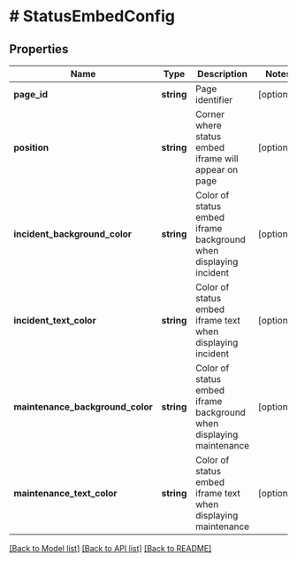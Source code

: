 # # StatusEmbedConfig

## Properties

Name | Type | Description | Notes
------------ | ------------- | ------------- | -------------
**page_id** | **string** | Page identifier | [optional]
**position** | **string** | Corner where status embed iframe will appear on page | [optional]
**incident_background_color** | **string** | Color of status embed iframe background when displaying incident | [optional]
**incident_text_color** | **string** | Color of status embed iframe text when displaying incident | [optional]
**maintenance_background_color** | **string** | Color of status embed iframe background when displaying maintenance | [optional]
**maintenance_text_color** | **string** | Color of status embed iframe text when displaying maintenance | [optional]

[[Back to Model list]](../../README.md#models) [[Back to API list]](../../README.md#endpoints) [[Back to README]](../../README.md)
